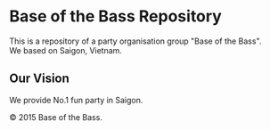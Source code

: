 # Base of the Bass Repository
This is a repository of a party organisation group "Base of the Bass".  
We based on Saigon, Vietnam.

## Our Vision
We provide No.1 fun party in Saigon.

© 2015 Base of the Bass.